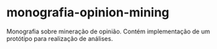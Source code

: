 monografia-opinion-mining
=========================

Monografia sobre mineração de opinião. Contém implementação de um protótipo para realização de análises.
